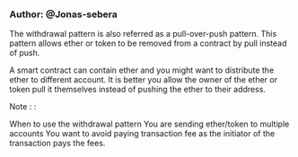 ### Author: @Jonas-sebera

The withdrawal pattern is also referred as a pull-over-push pattern. This pattern allows ether or token to be removed from a contract by pull instead of push.

A smart contract can contain ether and you might want to distribute the ether to different account. It is better you allow the owner of the ether or token pull it themselves instead of pushing the ether to their address.

Note : : 

When to use the withdrawal pattern
You are sending ether/token to multiple accounts
You want to avoid paying transaction fee as the initiator of the transaction pays the fees.

